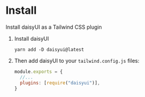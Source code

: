 # Install

Install daisyUI as a Tailwind CSS plugin

1. Install daisyUI
    ```
    yarn add -D daisyui@latest
    ```
1. Then add daisyUI to your `tailwind.config.js` files:

    ```js
    module.exports = {
      //...
      plugins: [require("daisyui")],
    }
    ```